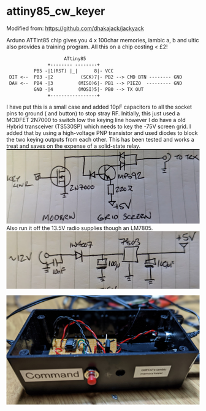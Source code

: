 # attiny85_cw_keyer

Modified from:  https://github.com/dhakajack/jackyack

Arduno ATTint85 chip gives you 4 x 100char memories, iambic a, b and ultic
also provides a training program.  All this on a chip costing < £2!
  
  
                         ATtiny85               
                   +-------- --------+
              PB5 -|1(RST) |_|      8|- VCC
     DIT <--  PB3 -|2          (SCK)7|- PB2 --> CMD BTN -------- GND
     DAH <--  PB4 -|3         (MISO)6|- PB1 --> PIEZO  --------- GND   
              GND -|4         (MOSI)5|- PB0 --> TX OUT
                   +-----------------+

I have put this is a small case and added 10pF capacitors to all the socket pins to ground ( and button) to stop stray RF.  Initially, this just used a MODFET 2N7000 to switch low the keying line however I do have a old Hybrid transceiver (TS530SP) which needs to key the -75V screen grid.   I added that by using a high-voltage PNP transistor and used diodes to block the two keying outputs from each other.  This has been tested and works a treat and saves on the expense of a solid-state relay. 
 ![Main Screem](https://github.com/sipsmi/attiny85_cw_keyer/blob/main/keyercircuit.png?raw=true)
Also run it off the 13.5V radio supplies though an LM7805.
 ![Main Screem](https://github.com/sipsmi/attiny85_cw_keyer/blob/main/powercircuit.png?raw=true)

 ![Main Screem](https://github.com/sipsmi/attiny85_cw_keyer/blob/main/keyer.jpg?raw=true)
